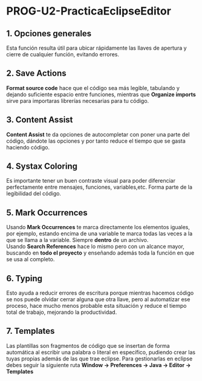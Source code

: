 # PROG-U2-PracticaEclipseEditor
## 1. Opciones generales
Esta función resulta útil para ubicar rápidamente las llaves de apertura y cierre de cualquier función, evitando errores.  
## 2. Save Actions
**Format source code** hace que el código sea más legible, tabulando y dejando suficiente espacio entre funciones, mientras que **Organize imports** sirve para importaras librerías necesarias para tu código.
## 3. Content Assist 
**Content Assist** te da opciones de autocompletar con poner una parte del código, dándote las opciones y por tanto reduce el tiempo que se gasta haciendo código.   
## 4. Systax Coloring  
Es importante tener un buen contraste visual para poder diferenciar perfectamente entre mensajes, funciones, variables,etc. Forma parte de la legibilidad del código.
## 5. Mark Occurrences  
Usando **Mark Occurrences** te marca directamente los elementos iguales, por ejemplo, estando encima de una variable te marca todas las veces a la que se llama a la variable. Siempre **dentro** de un archivo.  
Usando **Search References** hace lo mismo pero con un alcance mayor, buscando en **todo el proyecto** y enseñando además toda la función en que se usa al completo.  
## 6. Typing  
Esto ayuda a reducir errores de escritura porque mientras hacemos código se nos puede olvidar cerrar alguna que otra llave, pero al automatizar ese proceso, hace mucho menos probable esta situación y reduce el tiempo total de trabajo, mejorando la productividad.  
## 7. Templates
Las plantillas son fragmentos de código que se insertan de forma automática al escribir una palabra o literal en específico, pudiendo crear las tuyas propias además de las que trae eclipse. Para gestionarlas en eclipse debes seguir la siguiente ruta **Window -> Preferences -> Java -> Editor -> Templates**
